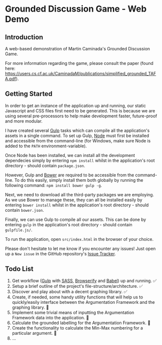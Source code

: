 # Grounded Discussion Game - Web Demo
## Introduction
A web-based demonstration of Martin Caminada's Grounded Discussion Game.

For more information regarding the game, please consult the paper (found here: https://users.cs.cf.ac.uk/CaminadaM/publications/simplified_grounded_TAFA.pdf).

## Getting Started
In order to get an instance of the application up and running, our static Javascript and CSS files first need to be generated. This is because we are using several pre-processors to help make development faster, future-proof and more modular.

I have created several [Gulp](http://gulpjs.com/) tasks which can compile all the application's assets in a single command. To set up Gulp, [Node](https://nodejs.org/en/) must first be installed and accessible from the command-line (for Windows, make sure Node is added to the `PATH` environment-variable).

Once Node has been installed, we can install all the development dependecies simply by entering `npm install` whilst in the application's root directory - should contain `package.json`.

However, Gulp and [Bower](https://babeljs.io/) are required to be accessible from the command-line. To do this easily, simply install them both globally by running the following command: `npm install bower gulp -g`.

Next, we need to download all the third-party packages we are employing. As we use Bower to manage these, they can all be installed easily by entering `bower install` whilst in the application's root directory - should contain `bower.json`.

Finally, we can use Gulp to compile all our assets. This can be done by entering `gulp` in the application's root directory - should contain `gulpfile.js/`.

To run the application, open `src/index.html` in the browser of your choice.

Please don't hesitate to let me know if you encounter any issues! 
Just open up a `New issue` in the GitHub repository's [Issue Tracker](https://github.com/Braden1996/grounded-discussion-game/issues).

## Todo List
1. Get workflow ([Gulp](http://gulpjs.com/) with [SASS](http://sass-lang.com/), [Browserify](http://browserify.org/) and [Babel](https://babeljs.io/)) up and running. :white_check_mark:
2. Setup a brief outline of the project's file-structure/architecture. :white_check_mark:
3. Discover and play about with a decent graphing library. :white_check_mark:
4. Create, if needed, some handy utility functions that will help us to quickly/easily interface between the Argumentation Framework and the graphing library. :red_circle:
5. Implement some trivial means of inputting the Argumentation Framework data into the application. :red_circle:
6. Calculate the grounded labelling for the Argumentation Framework. :red_circle:
7. Create the functionality to calculate the Min-Max numbering for a particular argument. :red_circle:
8. ...
